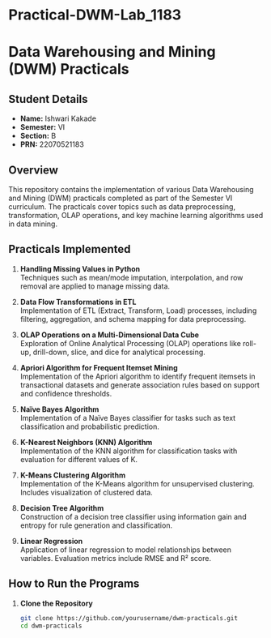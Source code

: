 # Practical-DWM-Lab_1183
# Data Warehousing and Mining (DWM) Practicals

## Student Details
- **Name:** Ishwari Kakade 
- **Semester:** VI  
- **Section:** B 
- **PRN:** 22070521183 

## Overview
This repository contains the implementation of various Data Warehousing and Mining (DWM) practicals completed as part of the Semester VI curriculum. The practicals cover topics such as data preprocessing, transformation, OLAP operations, and key machine learning algorithms used in data mining.

## Practicals Implemented

1. **Handling Missing Values in Python**  
   Techniques such as mean/mode imputation, interpolation, and row removal are applied to manage missing data.

2. **Data Flow Transformations in ETL**  
   Implementation of ETL (Extract, Transform, Load) processes, including filtering, aggregation, and schema mapping for data preprocessing.

3. **OLAP Operations on a Multi-Dimensional Data Cube**  
   Exploration of Online Analytical Processing (OLAP) operations like roll-up, drill-down, slice, and dice for analytical processing.

4. **Apriori Algorithm for Frequent Itemset Mining**  
   Implementation of the Apriori algorithm to identify frequent itemsets in transactional datasets and generate association rules based on support and confidence thresholds.

5. **Naïve Bayes Algorithm**  
   Implementation of a Naïve Bayes classifier for tasks such as text classification and probabilistic prediction.

6. **K-Nearest Neighbors (KNN) Algorithm**  
   Implementation of the KNN algorithm for classification tasks with evaluation for different values of K.

7. **K-Means Clustering Algorithm**  
   Implementation of the K-Means algorithm for unsupervised clustering. Includes visualization of clustered data.

8. **Decision Tree Algorithm**  
   Construction of a decision tree classifier using information gain and entropy for rule generation and classification.

9. **Linear Regression**  
   Application of linear regression to model relationships between variables. Evaluation metrics include RMSE and R² score.

## How to Run the Programs

1. **Clone the Repository**
   ```bash
   git clone https://github.com/yourusername/dwm-practicals.git
   cd dwm-practicals

